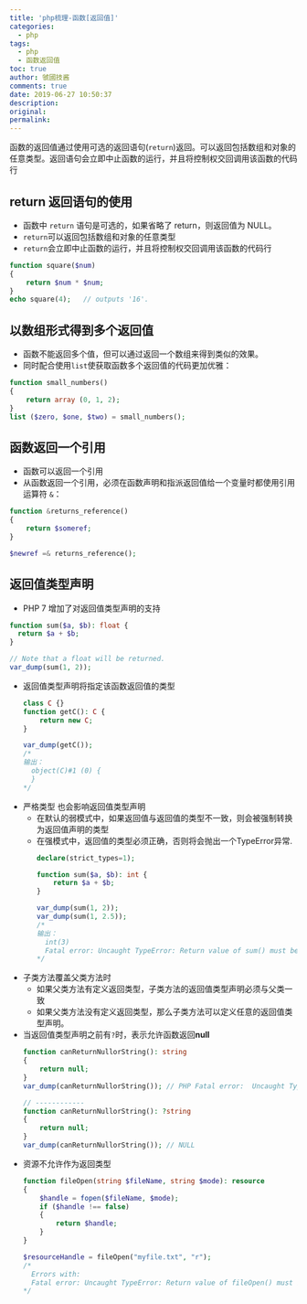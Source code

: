 ```yaml
---
title: 'php梳理-函数[返回值]'
categories:
  - php
tags:
  - php
  - 函数返回值
toc: true
author: 虢國技酱
comments: true
date: 2019-06-27 10:50:37
description:
original:
permalink:
---
```


函数的返回值通过使用可选的返回语句(`return`)返回。可以返回包括数组和对象的任意类型。返回语句会立即中止函数的运行，并且将控制权交回调用该函数的代码行

<!-- more -->

## return 返回语句的使用
  * 函数中 `return` 语句是可选的，如果省略了 return，则返回值为 NULL。
  * `return`可以返回包括数组和对象的任意类型
  * `return`会立即中止函数的运行，并且将控制权交回调用该函数的代码行

  ```php
  function square($num)
  {
      return $num * $num;
  }
  echo square(4);   // outputs '16'.
  ```

## 以数组形式得到多个返回值
  * 函数不能返回多个值，但可以通过返回一个数组来得到类似的效果。
  * 同时配合使用`list`使获取函数多个返回值的代码更加优雅：
  ```php
  function small_numbers()
  {
      return array (0, 1, 2);
  }
  list ($zero, $one, $two) = small_numbers();
  ```

## 函数返回一个引用
  * 函数可以返回一个引用
  * 从函数返回一个引用，必须在函数声明和指派返回值给一个变量时都使用引用运算符 `&`：
  ```php
  function &returns_reference()
  {
      return $someref;
  }

  $newref =& returns_reference();
  ```

## 返回值类型声明
  * PHP 7 增加了对返回值类型声明的支持
  ```php
  function sum($a, $b): float {
    return $a + $b;
  }

  // Note that a float will be returned.
  var_dump(sum(1, 2));
  ```
  * 返回值类型声明将指定该函数返回值的类型
    ```php
    class C {}
    function getC(): C {
        return new C;
    }

    var_dump(getC());
    /*
    输出：
      object(C)#1 (0) {
      }
    */
    ```
  * 严格类型 也会影响返回值类型声明
    * 在默认的弱模式中，如果返回值与返回值的类型不一致，则会被强制转换为返回值声明的类型
    * 在强模式中，返回值的类型必须正确，否则将会抛出一个TypeError异常.
      ```php
      declare(strict_types=1);

      function sum($a, $b): int {
          return $a + $b;
      }

      var_dump(sum(1, 2));
      var_dump(sum(1, 2.5));
      /*
      输出：
        int(3)
        Fatal error: Uncaught TypeError: Return value of sum() must be of the type integer, float returned in - on line 5 in -:5
      */
      ```
  * 子类方法覆盖父类方法时
    * 如果父类方法有定义返回类型，子类方法的返回值类型声明必须与父类一致
    * 如果父类方法没有定义返回类型，那么子类方法可以定义任意的返回值类型声明。
  * 当返回值类型声明之前有`?`时，表示允许函数返回**null**
    ```php
    function canReturnNullorString(): string
    {
        return null;
    }
    var_dump(canReturnNullorString()); // PHP Fatal error:  Uncaught TypeError: Return value of canReturnNullorString() must be of the type string, null returned in ....

    // ------------
    function canReturnNullorString(): ?string
    {
        return null;
    }
    var_dump(canReturnNullorString()); // NULL
    ```
  * 资源不允许作为返回类型
    ```php
    function fileOpen(string $fileName, string $mode): resource
    {
        $handle = fopen($fileName, $mode);
        if ($handle !== false)
        {
            return $handle;
        }
    }

    $resourceHandle = fileOpen("myfile.txt", "r");
    /*
      Errors with:
      Fatal error: Uncaught TypeError: Return value of fileOpen() must be an instance of resource, resource returned.
    */
    ```